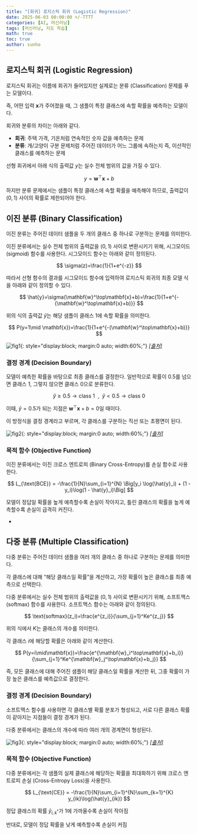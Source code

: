 ```yaml
---
title: "[회귀] 로지스틱 회귀 (Logistic Regression)"
date: 2025-06-03 00:00:00 +/-TTTT
categories: [AI, 머신러닝]
tags: [머신러닝, 지도 학습]
math: true
toc: true
author: sunho
---
```


## 로지스틱 회귀 (Logistic Regression)

로지스틱 회귀는 이름에 회귀가 들어있지만 실제로는 분류 (Classification) 문제를 푸는 모델이다.

즉, 어떤 입력 $\mathbf{x}$가 주어졌을 때, 그 샘플이 특정 클래스에 속할 확률을 예측하는 모델이다.

회귀와 분류의 차이는 아래와 같다.

- **회귀**: 주택 가격, 기온처럼 연속적인 숫자 값을 예측하는 문제
- **분류**: 개/고양이 구분 문제처럼 주어진 데이터가 어느 그룹에 속하는지 즉, 이산적인 클래스를 예측하는 문제

선형 회귀에서 아래 식의 출력값 $y$는 실수 전체 범위의 값을 가질 수 있다.

$$
y=\mathbf{w}^\top\mathbf{x}+b
$$

하지만 분류 문제에서는 샘플이 특정 클래스에 속할 확률을 예측해야 하므로, 출력값이 $(0,1)$ 사이의 확률로 제한되어야 한다.

## 이진 분류 (Binary Classification)

이진 분류는 주어진 데이터 샘플을 두 개의 클래스 중 하나로 구분하는 문제를 의미한다.

이진 분류에서는 실수 전체 범위의 출력값을 $(0,1)$ 사이로 변환시키기 위해, 시그모이드 (sigmoid) 함수를 사용한다. 시그모이드 함수는 아래와 같이 정의된다.

$$
\sigma(z)=\frac{1}{1+e^{-z}}
$$

따라서 선형 함수의 결과를 시그모이드 함수에 입력하여 로지스틱 회귀의 최종 모델 식을 아래와 같이 정의할 수 있다.

$$
\hat{y}=\sigma(\mathbf{w}^\top\mathbf{x}+b)=\frac{1}{1+e^{-(\mathbf{w}^\top\mathbf{x}+b)}}
$$

위의 식의 출력값 $\hat{y}$는 해당 샘플이 클래스 1에 속할 확률을 의미한다.

$$
P(y=1\mid \mathbf{x})=\frac{1}{1+e^{-(\mathbf{w}^\top\mathbf{x}+b)}}
$$

![fig1](ml/3-1.png){: style="display:block; margin:0 auto; width:60%;"}
_[[출처]](https://ploomber.io/blog/regression-101/)_

### 결정 경계 (Decision Boundary)

모델이 예측한 확률을 바탕으로 최종 클래스를 결정한다. 일반적으로 확률이 $0.5$를 넘으면 클래스 1, 그렇지 않으면 클래스 0으로 분류한다.

$$
\hat{y}\geq0.5\to\text{class 1}~~,~~
\hat{y}<0.5\to\text{class 0}
$$

이때, $\hat{y}=0.5$가 되는 지점은 $\mathbf{w}^\top \mathbf{x}+b=0$일 때이다.

이 방정식을 결정 경계라고 부르며, 각 클래스를 구분하는 직선 또는 초평면이 된다.

![fig2](ml/3-2.png){: style="display:block; margin:0 auto; width:60%;"}
_[[출처]](https://ploomber.io/blog/regression-101/)_

### 목적 함수 (Objective Function)

이진 분류에서는 이진 크로스 엔트로피 (Binary Cross-Entropy)를 손실 함수로 사용한다.

$$
L_{\text{BCE}} = -\frac{1}{N}\sum_{i=1}^{N}
\Big[y_i \log(\hat{y}_i) + (1 - y_i)\log(1 - \hat{y}_i)\Big]
$$

모델이 정답일 확률을 높게 예측할수록 손실이 작아지고, 틀린 클래스의 확률을 높게 예측할수록 손실이 급격히 커진다.

- 

## 다중 분류 (Multiple Classification)

다중 분류는 주어진 데이터 샘플을 여러 개의 클래스 중 하나로 구분하는 문제를 의미한다.

각 클래스에 대해 “해당 클래스일 확률”을 계산하고, 가장 확률이 높은 클래스를 최종 예측으로 선택한다.

다중 분류에서는 실수 전체 범위의 출력값을 $(0,1)$ 사이로 변환시키기 위해, 소프트맥스 (softmax) 함수를 사용한다. 소프트맥스 함수는 아래와 같이 정의된다.

$$
\text{softmax}(z_i)=\frac{e^{z_i}}{\sum_{j=1}^Ke^{z_j}}
$$

위의 식에서 $K$는 클래스의 개수를 의미한다.

각 클래스 $i$에 해당할 확률은 아래와 같이 계산한다.

$$
P(y=i\mid\mathbf{x})=\frac{e^{\mathbf{w}_i^\top\mathbf{x}+b_i}}{\sum_{j=1}^Ke^{\mathbf{w}_j^\top\mathbf{x}+b_j}}
$$

즉, 모든 클래스에 대해 주어진 샘플이 해당 클래스일 확률을 계산한 뒤,
그중 확률이 가장 높은 클래스를 예측값으로 결정한다.

### 결정 경계 (Decision Boundary)

소프트맥스 함수를 사용하면 각 클래스별 확률 분포가 형성되고,
서로 다른 클래스 확률이 같아지는 지점들이 결정 경계가 된다.

다중 분류에서는 클래스의 개수에 따라 여러 개의 경계면이 형성된다.

![fig3](ml/3-3.png){: style="display:block; margin:0 auto; width:60%;"}
_[[출처]](https://inria.github.io/scikit-learn-mooc/python_scripts/trees_classification.html)_

### 목적 함수 (Objective Function)

다중 분류에서는 각 샘플의 실제 클래스에 해당하는 확률을 최대화하기 위해
크로스 엔트로피 손실 (Cross-Entropy Loss)을 사용한다.

$$
L_{\text{CE}} = -\frac{1}{N}\sum_{i=1}^{N}\sum_{k=1}^{K}
y_{ik}\log(\hat{y}_{ik})
$$

정답 클래스의 확률 $\hat{y}_{i,k^*}$가 1에 가까울수록 손실이 작아짐

반대로, 모델이 정답 확률을 낮게 예측할수록 손실이 커짐
